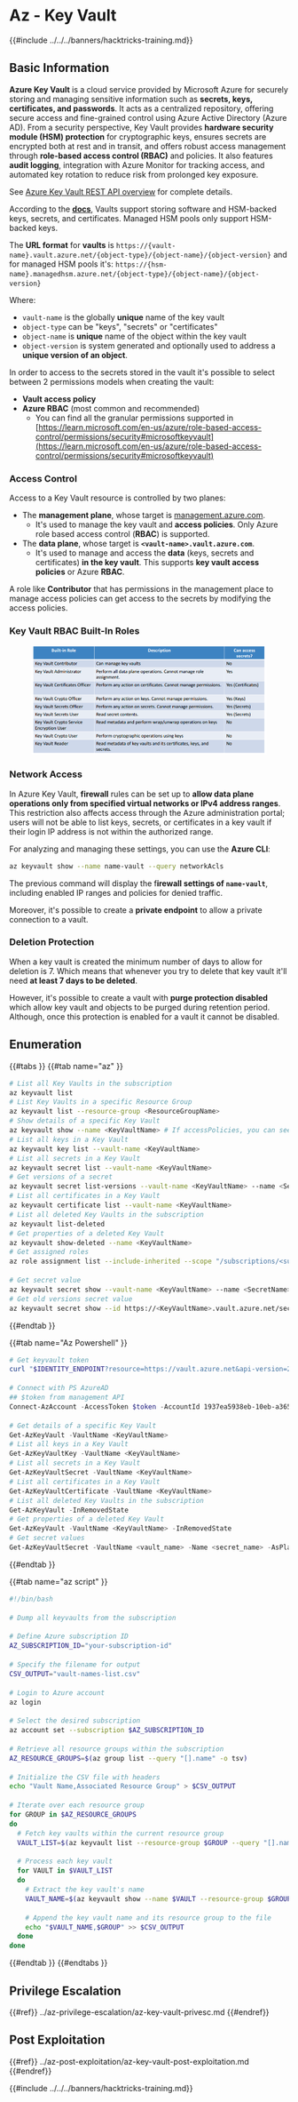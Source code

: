 # Az - Key Vault

{{#include ../../../banners/hacktricks-training.md}}

## Basic Information

**Azure Key Vault** is a cloud service provided by Microsoft Azure for securely storing and managing sensitive information such as **secrets, keys, certificates, and passwords**. It acts as a centralized repository, offering secure access and fine-grained control using Azure Active Directory (Azure AD). From a security perspective, Key Vault provides **hardware security module (HSM) protection** for cryptographic keys, ensures secrets are encrypted both at rest and in transit, and offers robust access management through **role-based access control (RBAC)** and policies. It also features **audit logging**, integration with Azure Monitor for tracking access, and automated key rotation to reduce risk from prolonged key exposure.

See [Azure Key Vault REST API overview](https://learn.microsoft.com/en-us/azure/key-vault/general/about-keys-secrets-certificates) for complete details.

According to the [**docs**](https://learn.microsoft.com/en-us/azure/key-vault/general/basic-concepts), Vaults support storing software and HSM-backed keys, secrets, and certificates. Managed HSM pools only support HSM-backed keys.

The **URL format** for **vaults** is `https://{vault-name}.vault.azure.net/{object-type}/{object-name}/{object-version}` and for managed HSM pools it's: `https://{hsm-name}.managedhsm.azure.net/{object-type}/{object-name}/{object-version}`

Where:

- `vault-name` is the globally **unique** name of the key vault
- `object-type` can be "keys", "secrets" or "certificates"
- `object-name` is **unique** name of the object within the key vault
- `object-version` is system generated and optionally used to address a **unique version of an object**.

In order to access to the secrets stored in the vault it's possible to select between 2 permissions models when creating the vault:

- **Vault access policy**
- **Azure RBAC** (most common and recommended)
  - You can find all the granular permissions supported in [https://learn.microsoft.com/en-us/azure/role-based-access-control/permissions/security#microsoftkeyvault](https://learn.microsoft.com/en-us/azure/role-based-access-control/permissions/security#microsoftkeyvault)

### Access Control <a href="#access-control" id="access-control"></a>

Access to a Key Vault resource is controlled by two planes:

- The **management plane**, whose target is [management.azure.com](http://management.azure.com/).
  - It's used to manage the key vault and **access policies**. Only Azure role based access control (**RBAC**) is supported.
- The **data plane**, whose target is **`<vault-name>.vault.azure.com`**.
  - It's used to manage and access the **data** (keys, secrets and certificates) **in the key vault**. This supports **key vault access policies** or Azure **RBAC**.

A role like **Contributor** that has permissions in the management place to manage access policies can get access to the secrets by modifying the access policies.

### Key Vault RBAC Built-In Roles <a href="#rbac-built-in-roles" id="rbac-built-in-roles"></a>

<figure><img src="../../../images/image (27).png" alt=""><figcaption></figcaption></figure>

### Network Access

In Azure Key Vault, **firewall** rules can be set up to **allow data plane operations only from specified virtual networks or IPv4 address ranges**. This restriction also affects access through the Azure administration portal; users will not be able to list keys, secrets, or certificates in a key vault if their login IP address is not within the authorized range.

For analyzing and managing these settings, you can use the **Azure CLI**:

```bash
az keyvault show --name name-vault --query networkAcls
```

The previous command will display the f**irewall settings of `name-vault`**, including enabled IP ranges and policies for denied traffic.

Moreover, it's possible to create a **private endpoint** to allow a private connection to a vault.

### Deletion Protection

When a key vault is created the minimum number of days to allow for deletion is 7. Which means that whenever you try to delete that key vault it'll need **at least 7 days to be deleted**.

However, it's possible to create a vault with **purge protection disabled** which allow key vault and objects to be purged during retention period. Although, once this protection is enabled for a vault it cannot be disabled.

## Enumeration

{{#tabs }}
{{#tab name="az" }}

```bash
# List all Key Vaults in the subscription
az keyvault list
# List Key Vaults in a specific Resource Group
az keyvault list --resource-group <ResourceGroupName>
# Show details of a specific Key Vault
az keyvault show --name <KeyVaultName> # If accessPolicies, you can see them here
# List all keys in a Key Vault
az keyvault key list --vault-name <KeyVaultName>
# List all secrets in a Key Vault
az keyvault secret list --vault-name <KeyVaultName>
# Get versions of a secret
az keyvault secret list-versions --vault-name <KeyVaultName> --name <SecretName>
# List all certificates in a Key Vault
az keyvault certificate list --vault-name <KeyVaultName>
# List all deleted Key Vaults in the subscription
az keyvault list-deleted
# Get properties of a deleted Key Vault
az keyvault show-deleted --name <KeyVaultName>
# Get assigned roles
az role assignment list --include-inherited --scope "/subscriptions/<subscription-uuid>/resourceGroups/<resource-group>/providers/Microsoft.KeyVault/vaults/<vault-name>"

# Get secret value
az keyvault secret show --vault-name <KeyVaultName> --name <SecretName>
# Get old versions secret value
az keyvault secret show --id https://<KeyVaultName>.vault.azure.net/secrets/<KeyVaultName>/<idOldVersion>
```

{{#endtab }}

{{#tab name="Az Powershell" }}

```powershell
# Get keyvault token
curl "$IDENTITY_ENDPOINT?resource=https://vault.azure.net&api-version=2017-09-01" -H secret:$IDENTITY_HEADER

# Connect with PS AzureAD
## $token from management API
Connect-AzAccount -AccessToken $token -AccountId 1937ea5938eb-10eb-a365-10abede52387 -KeyVaultAccessToken $keyvaulttoken

# Get details of a specific Key Vault
Get-AzKeyVault -VaultName <KeyVaultName>
# List all keys in a Key Vault
Get-AzKeyVaultKey -VaultName <KeyVaultName>
# List all secrets in a Key Vault
Get-AzKeyVaultSecret -VaultName <KeyVaultName>
# List all certificates in a Key Vault
Get-AzKeyVaultCertificate -VaultName <KeyVaultName>
# List all deleted Key Vaults in the subscription
Get-AzKeyVault -InRemovedState
# Get properties of a deleted Key Vault
Get-AzKeyVault -VaultName <KeyVaultName> -InRemovedState
# Get secret values
Get-AzKeyVaultSecret -VaultName <vault_name> -Name <secret_name> -AsPlainText
```

{{#endtab }}

{{#tab name="az script" }}

```bash
#!/bin/bash

# Dump all keyvaults from the subscription

# Define Azure subscription ID
AZ_SUBSCRIPTION_ID="your-subscription-id"

# Specify the filename for output
CSV_OUTPUT="vault-names-list.csv"

# Login to Azure account
az login

# Select the desired subscription
az account set --subscription $AZ_SUBSCRIPTION_ID

# Retrieve all resource groups within the subscription
AZ_RESOURCE_GROUPS=$(az group list --query "[].name" -o tsv)

# Initialize the CSV file with headers
echo "Vault Name,Associated Resource Group" > $CSV_OUTPUT

# Iterate over each resource group
for GROUP in $AZ_RESOURCE_GROUPS
do
  # Fetch key vaults within the current resource group
  VAULT_LIST=$(az keyvault list --resource-group $GROUP --query "[].name" -o tsv)

  # Process each key vault
  for VAULT in $VAULT_LIST
  do
    # Extract the key vault's name
    VAULT_NAME=$(az keyvault show --name $VAULT --resource-group $GROUP --query "name" -o tsv)

    # Append the key vault name and its resource group to the file
    echo "$VAULT_NAME,$GROUP" >> $CSV_OUTPUT
  done
done
```

{{#endtab }}
{{#endtabs }}

## Privilege Escalation

{{#ref}}
../az-privilege-escalation/az-key-vault-privesc.md
{{#endref}}

## Post Exploitation

{{#ref}}
../az-post-exploitation/az-key-vault-post-exploitation.md
{{#endref}}

{{#include ../../../banners/hacktricks-training.md}}
